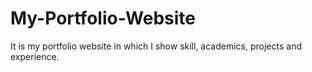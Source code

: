 # My-Portfolio-Website
It is my portfolio website in which I show skill, academics, projects and experience.
